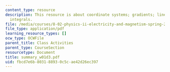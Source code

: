 ```yaml
---
content_type: resource
description: This resource is about coordinate systems; gradients; line and surface
  integrals.
file: /media/courses/8-02-physics-ii-electricity-and-magnetism-spring-2007/fbcd7e6b803188930c5cae42d26ec397_summary_w01d3.pdf
file_type: application/pdf
learning_resource_types: []
ocw_type: OCWFile
parent_title: Class Activities
parent_type: CourseSection
resourcetype: Document
title: summary_w01d3.pdf
uid: fbcd7e6b-8031-8893-0c5c-ae42d26ec397
---
```

